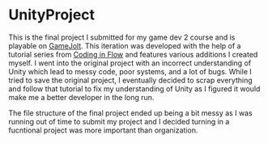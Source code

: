 # UnityProject
This is the final project I submitted for my game dev 2 course and is playable on [GameJolt](https://gamejolt.com/games/jtoafGameDev2/805358). This iteration was developed with the help of a tutorial series from [Coding in Flow](https://youtube.com/playlist?list=PLrnPJCHvNZuCVTz6lvhR81nnaf1a-b67U) and features various additions I created myself. I went into the original project with an incorrect understanding of Unity which lead to messy code, poor systems, and a lot of bugs. While I tried to save the original project, I eventually decided to scrap everything and follow that tutorial to fix my understanding of Unity as I figured it would make me a better developer in the long run. 

The file structure of the final project ended up being a bit messy as I was running out of time to submit my project and I decided turning in a fucntional project was more important than organization. 
